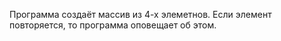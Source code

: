 Программа создаёт массив из 4-х элеметнов. Если элемент повторяется, то программа оповещает об этом.

